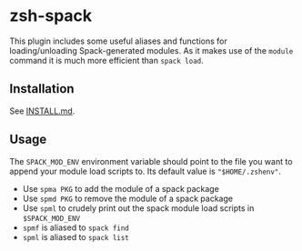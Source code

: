 # zsh-spack
This plugin includes some useful aliases and functions for loading/unloading
Spack-generated modules. As it makes use of the `module` command it is much more
efficient than `spack load`.

## Installation

See [INSTALL.md](INSTALL.md).

## Usage

The `SPACK_MOD_ENV` environment variable should point to the file you want to
append your module load scripts to. Its default value is `"$HOME/.zshenv"`.

- Use `spma PKG` to add the module of a spack package
- Use `spmd PKG` to remove the module of a spack package
- Use `spml` to crudely print out the spack module load scripts in
  `$SPACK_MOD_ENV`
- `spmf` is aliased to `spack find`
- `spml` is aliased to `spack list`
